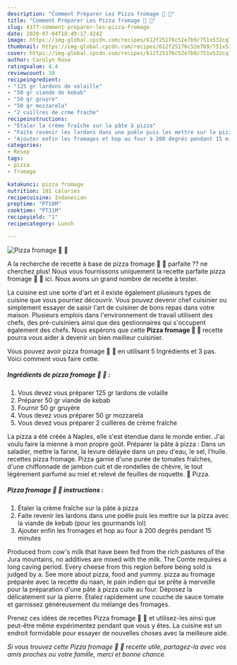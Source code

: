```yaml
---
description: "Comment Préparer Les Pizza fromage 🍕 🧀"
title: "Comment Préparer Les Pizza fromage 🍕 🧀"
slug: 4177-comment-preparer-les-pizza-fromage
date: 2020-07-04T18:49:17.424Z
image: https://img-global.cpcdn.com/recipes/612f25176c52e7b9/751x532cq70/pizza-fromage-🍕-🧀-photo-principale-de-la-recette.jpg
thumbnail: https://img-global.cpcdn.com/recipes/612f25176c52e7b9/751x532cq70/pizza-fromage-🍕-🧀-photo-principale-de-la-recette.jpg
cover: https://img-global.cpcdn.com/recipes/612f25176c52e7b9/751x532cq70/pizza-fromage-🍕-🧀-photo-principale-de-la-recette.jpg
author: Carolyn Rose
ratingvalue: 4.4
reviewcount: 10
recipeingredient:
- "125 gr lardons de volaille"
- "50 gr viande de kebab"
- "50 gr gruyre"
- "50 gr mozzarela"
- "2 cuillres de crme frache"
recipeinstructions:
- "Étaler la crème fraîche sur la pâte à pizza"
- "Faite revenir les lardons dans une poêle puis les mettre sur la pizza avec la viande de kebab (pour les gourmands lol)"
- "Ajouter enfin les fromages et hop au four à 200 degrés pendant 15 minutes"
categories:
- Resep
tags:
- pizza
- fromage

katakunci: pizza fromage 
nutrition: 181 calories
recipecuisine: Indonesian
preptime: "PT18M"
cooktime: "PT31M"
recipeyield: "1"
recipecategory: Lunch

---
```



![Pizza fromage 🍕 🧀](https://img-global.cpcdn.com/recipes/612f25176c52e7b9/751x532cq70/pizza-fromage-🍕-🧀-photo-principale-de-la-recette.jpg)

A la recherche de recette à base de pizza fromage 🍕 🧀 parfaite ?? ne cherchez plus! Nous vous fournissons uniquement la recette parfaite pizza fromage 🍕 🧀 ici. Nous avons un grand nombre de recette à tester.

La cuisine est une sorte d'art et il existe également plusieurs types de cuisine que vous pourriez découvrir. Vous pouvez devenir chef cuisinier ou simplement essayer de saisir l'art de cuisiner de bons repas dans votre maison. Plusieurs emplois dans l'environnement de travail utilisent des chefs, des pré-cuisiniers ainsi que des gestionnaires qui s'occupent également des chefs. Nous espérons que cette <strong> Pizza fromage 🍕 🧀 </strong> recette pourra vous aider à devenir un bien meilleur cuisinier.

<!--inarticleads1-->

Vous pouvez avoir pizza fromage 🍕 🧀 en utilisant 5 Ingrédients et 3 pas. Voici comment vous faire cette.

##### Ingrédients de pizza fromage 🍕 🧀 :

1. Vous devez vous préparer 125 gr lardons de volaille
1. Préparer 50 gr viande de kebab
1. Fournir 50 gr gruyère
1. Vous devez vous préparer 50 gr mozzarela
1. Vous devez vous préparer 2 cuillères de crème fraîche


La pizza a été créée à Naples, elle s&#39;est étendue dans le monde entier. J&#39;ai voulu faire la mienne à mon propre goût. Préparer la pâte à pizza : Dans un saladier, mettre la farine, la levure délayée dans un peu d&#39;eau, le sel, l&#39;huile. recettes pizza fromage. Pizza garnie d&#39;une purée de tomates fraîches, d&#39;une chiffonnade de jambon cuit et de rondelles de chèvre, le tout légèrement parfumé au miel et relevé de feuilles de roquette. 🍕 Pizza. 

<!--inarticleads2-->

##### Pizza fromage 🍕 🧀 instructions :

1. Étaler la crème fraîche sur la pâte à pizza
1. Faite revenir les lardons dans une poêle puis les mettre sur la pizza avec la viande de kebab (pour les gourmands lol)
1. Ajouter enfin les fromages et hop au four à 200 degrés pendant 15 minutes


Produced from cow&#39;s milk that have been fed from the rich pastures of the Jura mountains, no additives are mixed with the milk. The Comte requires a long caving period. Every cheese from this region before being sold is judged by a. See more about pizza, food and yummy. pizza au fromage préparée avec la recette du naan, le pain indien qui se prête à merveille pour la préparation d&#39;une pâte à pizza cuite au four. Déposez la délicatement sur la pierre. Étalez rapidement une couche de sauce tomate et garnissez généreusement du mélange des fromages. 

<!--inarticleads1-->

<p>
Prenez ces idées de recettes Pizza fromage 🍕 🧀 et utilisez-les ainsi que peut-être même expérimentez pendant que vous y êtes. La cuisine est un endroit formidable pour essayer de nouvelles choses avec la meilleure aide.
</p>

<p>
<i>Si vous trouvez cette Pizza fromage 🍕 🧀 recette utile, partagez-la avec vos amis proches ou votre famille, merci et bonne chance.</i>
</p>
